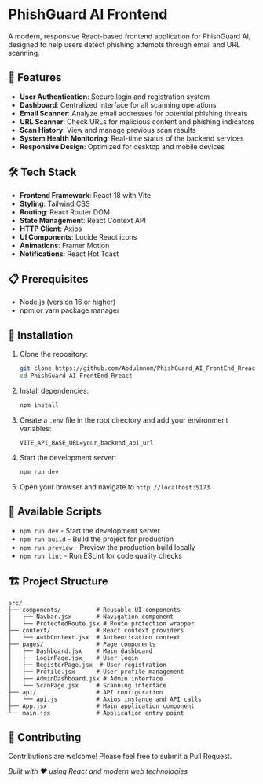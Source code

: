 # PhishGuard AI Frontend

A modern, responsive React-based frontend application for PhishGuard AI, designed to help users detect phishing attempts through email and URL scanning.

## 🚀 Features

- **User Authentication**: Secure login and registration system
- **Dashboard**: Centralized interface for all scanning operations
- **Email Scanner**: Analyze email addresses for potential phishing threats
- **URL Scanner**: Check URLs for malicious content and phishing indicators
- **Scan History**: View and manage previous scan results
- **System Health Monitoring**: Real-time status of the backend services
- **Responsive Design**: Optimized for desktop and mobile devices

## 🛠️ Tech Stack

- **Frontend Framework**: React 18 with Vite
- **Styling**: Tailwind CSS
- **Routing**: React Router DOM
- **State Management**: React Context API
- **HTTP Client**: Axios
- **UI Components**: Lucide React icons
- **Animations**: Framer Motion
- **Notifications**: React Hot Toast

## 📋 Prerequisites

- Node.js (version 16 or higher)
- npm or yarn package manager

## 🚀 Installation

1. Clone the repository:
   ```bash
   git clone https://github.com/Abdulmnom/PhishGuard_AI_FrontEnd_Rreact.git
   cd PhishGuard_AI_FrontEnd_Rreact
   ```

2. Install dependencies:
   ```bash
   npm install
   ```

3. Create a `.env` file in the root directory and add your environment variables:
   ```env
   VITE_API_BASE_URL=your_backend_api_url
   ```

4. Start the development server:
   ```bash
   npm run dev
   ```

5. Open your browser and navigate to `http://localhost:5173`

## 📜 Available Scripts

- `npm run dev` - Start the development server
- `npm run build` - Build the project for production
- `npm run preview` - Preview the production build locally
- `npm run lint` - Run ESLint for code quality checks

## 🏗️ Project Structure

```
src/
├── components/          # Reusable UI components
│   ├── Navbar.jsx       # Navigation component
│   └── ProtectedRoute.jsx # Route protection wrapper
├── context/             # React context providers
│   └── AuthContext.jsx  # Authentication context
├── pages/               # Page components
│   ├── Dashboard.jsx    # Main dashboard
│   ├── LoginPage.jsx    # User login
│   ├── RegisterPage.jsx  # User registration
│   ├── Profile.jsx      # User profile management
│   ├── AdminDashboard.jsx # Admin interface
│   └── ScanPage.jsx     # Scanning interface
├── api/                 # API configuration
│   └── api.js           # Axios instance and API calls
├── App.jsx              # Main application component
└── main.jsx             # Application entry point
```

## 🤝 Contributing

Contributions are welcome! Please feel free to submit a Pull Request.


*Built with ❤️ using React and modern web technologies*
